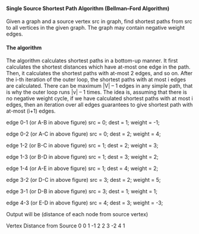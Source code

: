 #### Single Source Shortest Path Algorithm (Bellman–Ford Algorithm)

Given a graph and a source vertex src in graph, find shortest paths from src to all vertices in the given graph.
The graph may contain negative weight edges.

#### The algorithm

The algorithm calculates shortest paths in a bottom-up manner. It first calculates the shortest distances which have at-most one edge in the path. Then, it calculates the shortest paths with at-most 2 edges, and so on. After the i-th iteration of the outer loop, the shortest paths with at most i edges are calculated. There can be maximum |V| – 1 edges in any simple path, that is why the outer loop runs |v| – 1 times. The idea is, assuming that there is no negative weight cycle, if we have calculated shortest paths with at most i edges, then an iteration over all edges guarantees to give shortest path with at-most (i+1) edges.


edge 0-1 (or A-B in above figure)
src = 0;
dest = 1;
weight = -1;

edge 0-2 (or A-C in above figure)
src = 0;
dest = 2;
weight = 4;

edge 1-2 (or B-C in above figure)
src = 1;
dest = 2;
weight = 3;

edge 1-3 (or B-D in above figure)
src = 1;
dest = 3;
weight = 2;

edge 1-4 (or A-E in above figure)
src = 1;
dest = 4;
weight = 2;

edge 3-2 (or D-C in above figure)
src = 3;
dest = 2;
weight = 5;

edge 3-1 (or D-B in above figure)
src = 3;
dest = 1;
weight = 1;

edge 4-3 (or E-D in above figure)
src = 4;
dest = 3;
weight = -3;

Output will be (distance of each node from source vertex)

Vertex   Distance from Source
0                0
1                -1
2                2
3                -2
4                1